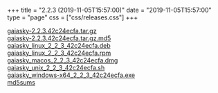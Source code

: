 +++
title = "2.2.3 (2019-11-05T15:57:00)"
date = "2019-11-05T15:57:00"
type = "page"
css = ["css/releases.css"]
+++

<section class="download-links">

<div class="download-block">
<div class="package">
<a href="https://gaia.ari.uni-heidelberg.de/gaiasky/releases/2.2.3.42c24ecfa/gaiasky-2.2.3.42c24ecfa.tar.gz">gaiasky-2.2.3.42c24ecfa.tar.gz</a>
</div>
</div>
<div class="download-block">
<div class="package">
<a href="https://gaia.ari.uni-heidelberg.de/gaiasky/releases/2.2.3.42c24ecfa/gaiasky-2.2.3.42c24ecfa.tar.gz.md5">gaiasky-2.2.3.42c24ecfa.tar.gz.md5</a>
</div>
</div>
<div class="download-block">
<div class="package">
<a href="https://gaia.ari.uni-heidelberg.de/gaiasky/releases/2.2.3.42c24ecfa/gaiasky_linux_2_2_3_42c24ecfa.deb">gaiasky_linux_2_2_3_42c24ecfa.deb</a>
</div>
</div>
<div class="download-block">
<div class="package">
<a href="https://gaia.ari.uni-heidelberg.de/gaiasky/releases/2.2.3.42c24ecfa/gaiasky_linux_2_2_3_42c24ecfa.rpm">gaiasky_linux_2_2_3_42c24ecfa.rpm</a>
</div>
</div>
<div class="download-block">
<div class="package">
<a href="https://gaia.ari.uni-heidelberg.de/gaiasky/releases/2.2.3.42c24ecfa/gaiasky_macos_2_2_3_42c24ecfa.dmg">gaiasky_macos_2_2_3_42c24ecfa.dmg</a>
</div>
</div>
<div class="download-block">
<div class="package">
<a href="https://gaia.ari.uni-heidelberg.de/gaiasky/releases/2.2.3.42c24ecfa/gaiasky_unix_2_2_3_42c24ecfa.sh">gaiasky_unix_2_2_3_42c24ecfa.sh</a>
</div>
</div>
<div class="download-block">
<div class="package">
<a href="https://gaia.ari.uni-heidelberg.de/gaiasky/releases/2.2.3.42c24ecfa/gaiasky_windows-x64_2_2_3_42c24ecfa.exe">gaiasky_windows-x64_2_2_3_42c24ecfa.exe</a>
</div>
</div>
<div class="download-block">
<div class="package">
<a href="https://gaia.ari.uni-heidelberg.de/gaiasky/releases/2.2.3.42c24ecfa/md5sums">md5sums</a>
</div>
</div>


</section>
